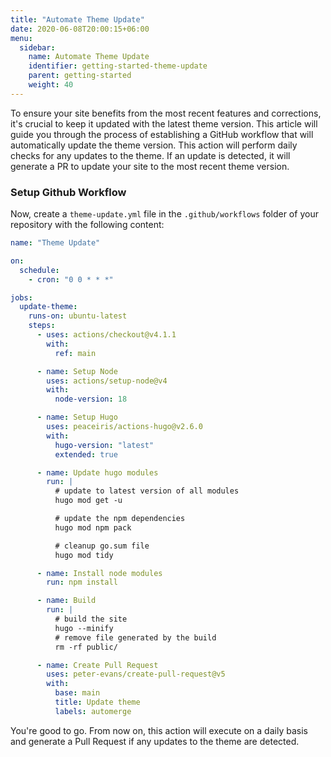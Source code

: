 ```yaml
---
title: "Automate Theme Update"
date: 2020-06-08T20:00:15+06:00
menu:
  sidebar:
    name: Automate Theme Update
    identifier: getting-started-theme-update
    parent: getting-started
    weight: 40
---
```


To ensure your site benefits from the most recent features and corrections, it's crucial to keep it updated with the latest theme version. This article will guide you through the process of establishing a GitHub workflow that will automatically update the theme version. This action will perform daily checks for any updates to the theme. If an update is detected, it will generate a PR to update your site to the most recent theme version.

### Setup Github Workflow

Now, create a `theme-update.yml` file in the `.github/workflows` folder of your repository with the following content:

```yaml
name: "Theme Update"

on:
  schedule:
    - cron: "0 0 * * *"

jobs:
  update-theme:
    runs-on: ubuntu-latest
    steps:
      - uses: actions/checkout@v4.1.1
        with:
          ref: main

      - name: Setup Node
        uses: actions/setup-node@v4
        with:
          node-version: 18

      - name: Setup Hugo
        uses: peaceiris/actions-hugo@v2.6.0
        with:
          hugo-version: "latest"
          extended: true

      - name: Update hugo modules
        run: |
          # update to latest version of all modules
          hugo mod get -u

          # update the npm dependencies
          hugo mod npm pack

          # cleanup go.sum file
          hugo mod tidy

      - name: Install node modules
        run: npm install

      - name: Build
        run: |
          # build the site
          hugo --minify
          # remove file generated by the build
          rm -rf public/

      - name: Create Pull Request
        uses: peter-evans/create-pull-request@v5
        with:
          base: main
          title: Update theme
          labels: automerge
```

You're good to go. From now on, this action will execute on a daily basis and generate a Pull Request if any updates to the theme are detected.
